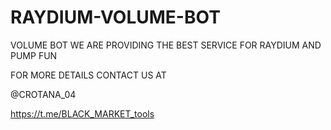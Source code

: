 # RAYDIUM-VOLUME-BOT
VOLUME BOT 
WE ARE PROVIDING THE BEST SERVICE FOR RAYDIUM
 AND PUMP FUN 
 
 FOR MORE DETAILS 
 CONTACT US AT
 
 @CROTANA_04
 
https://t.me/BLACK_MARKET_tools
